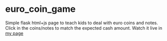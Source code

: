 # euro_coin_game
Simple flask html+js page to teach kids to deal with euro coins and notes. Click in the coins/notes to match the expected cash amount.
Watch it live in [my page](https://www.neirapinuela.es/euro_game/)
